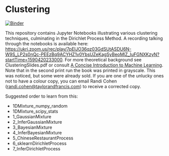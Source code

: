 # Clustering
[![Binder](https://mybinder.org/badge_logo.svg)](https://mybinder.org/v2/gh/ACFaul/Clustering-Python/master)

This repository contains Jupyter Notebooks illustrating various clustering techniques, culminating in the Dirichlet Process Method. A recording talking through the notebooks is available here: https://ukri.zoom.us/rec/play/7pElJO36qz03GdSUtASDU6N-W9S_LP2s0nQc-PEEzBq9ACYHZ1v0YbsUZeKagSyBeoMlZ_IuFGNXKzyN?startTime=1590420233000. For more theoretical background see ClusteringSlides.pdf or consult [A Concise Introduction to Machine Learning](https://www.amazon.com/gp/product/0815384106/ref=dbs_a_def_rwt_bibl_vppi_i0). Note that in the second print run the book was printed in grayscale. This was noticed, but some were already sold. If you are one of the unlucky ones not to have a colour copy, you can email Randi Cohen (randi.cohen@taylorandfrancis.com) to receive a corrected copy.

Suggested order to learn from this:
- 1DMixture_numpy_random
- 1DMixture_scipy_stats
- 1_GaussianMixture
- 2_InferGaussianMixture
- 3_BayesianMixture
- 4_InferBayesianMixture
- 5_ChineseRestaurantProcess
- 6_sklearnDirichletProcess
- 7_InferDirichletProcess
